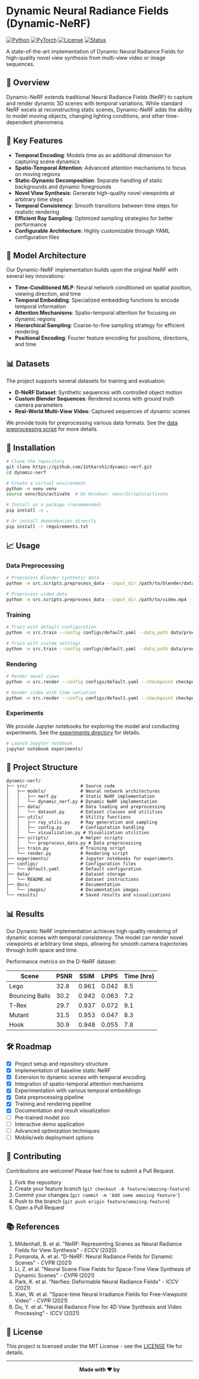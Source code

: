 # Dynamic Neural Radiance Fields (Dynamic-NeRF)

[![Python](https://img.shields.io/badge/Python-3.8%2B-blue)]()
[![PyTorch](https://img.shields.io/badge/PyTorch-1.9%2B-orange)]()
[![License](https://img.shields.io/badge/License-MIT-green)]()
[![Status](https://img.shields.io/badge/Status-Complete-brightgreen)]()

A state-of-the-art implementation of Dynamic Neural Radiance Fields for high-quality novel view synthesis from multi-view video or image sequences.

## 🔄 Overview

Dynamic-NeRF extends traditional Neural Radiance Fields (NeRF) to capture and render dynamic 3D scenes with temporal variations. While standard NeRF excels at reconstructing static scenes, Dynamic-NeRF adds the ability to model moving objects, changing lighting conditions, and other time-dependent phenomena.


## 🌟 Key Features

- **Temporal Encoding**: Models time as an additional dimension for capturing scene dynamics
- **Spatio-Temporal Attention**: Advanced attention mechanisms to focus on moving regions
- **Static-Dynamic Decomposition**: Separate handling of static backgrounds and dynamic foregrounds
- **Novel View Synthesis**: Generate high-quality novel viewpoints at arbitrary time steps
- **Temporal Consistency**: Smooth transitions between time steps for realistic rendering
- **Efficient Ray Sampling**: Optimized sampling strategies for better performance
- **Configurable Architecture**: Highly customizable through YAML configuration files

## 🧩 Model Architecture

Our Dynamic-NeRF implementation builds upon the original NeRF with several key innovations:

- **Time-Conditioned MLP**: Neural network conditioned on spatial position, viewing direction, and time
- **Temporal Embedding**: Specialized embedding functions to encode temporal information
- **Attention Mechanisms**: Spatio-temporal attention for focusing on dynamic regions
- **Hierarchical Sampling**: Coarse-to-fine sampling strategy for efficient rendering
- **Positional Encoding**: Fourier feature encoding for positions, directions, and time


## 📊 Datasets

The project supports several datasets for training and evaluation:

- **D-NeRF Dataset**: Synthetic sequences with controlled object motion
- **Custom Blender Sequences**: Rendered scenes with ground truth camera parameters
- **Real-World Multi-View Video**: Captured sequences of dynamic scenes

We provide tools for preprocessing various data formats. See the [data preprocessing script](src/scripts/preprocess_data.py) for more details.

## 🔧 Installation

```bash
# Clone the repository
git clone https://github.com/1Utkarsh1/dynamic-nerf.git
cd dynamic-nerf

# Create a virtual environment
python -m venv venv
source venv/bin/activate  # On Windows: venv\Scripts\activate

# Install as a package (recommended)
pip install -e .

# Or install dependencies directly
pip install -r requirements.txt
```

## 📈 Usage

### Data Preprocessing

```bash
# Preprocess Blender synthetic data
python -m src.scripts.preprocess_data --input_dir /path/to/blender/data --output_dir data/processed/blender_dataset --dataset_type blender

# Preprocess video data
python -m src.scripts.preprocess_data --input_dir /path/to/video.mp4 --output_dir data/processed/video_dataset --dataset_type custom_video --fps 24
```

### Training

```bash
# Train with default configuration
python -m src.train --config configs/default.yaml --data_path data/processed/dataset --output_dir checkpoints/experiment1

# Train with custom settings
python -m src.train --config configs/default.yaml --data_path data/processed/dataset --output_dir checkpoints/experiment2 --batch_size 2048 --learning_rate 1e-4 --num_iterations 300000
```

### Rendering

```bash
# Render novel views
python -m src.render --config configs/default.yaml --checkpoint checkpoints/experiment1/model_200000.pt --output_dir results/novel_views

# Render video with time variation
python -m src.render --config configs/default.yaml --checkpoint checkpoints/experiment1/model_200000.pt --output_dir results/video --render_video --time_range 0 1 60
```

### Experiments

We provide Jupyter notebooks for exploring the model and conducting experiments. See the [experiments directory](experiments/) for details.

```bash
# Launch Jupyter notebook
jupyter notebook experiments/
```

## 📝 Project Structure

```
dynamic-nerf/
├── src/                    # Source code
│   ├── models/             # Neural network architectures
│   │   ├── nerf.py         # Static NeRF implementation
│   │   └── dynamic_nerf.py # Dynamic NeRF implementation
│   ├── data/               # Data loading and preprocessing
│   │   └── dataset.py      # Dataset classes and utilities
│   ├── utils/              # Utility functions
│   │   ├── ray_utils.py    # Ray generation and sampling
│   │   ├── config.py       # Configuration handling
│   │   └── visualization.py # Visualization utilities
│   ├── scripts/            # Helper scripts
│   │   └── preprocess_data.py # Data preprocessing
│   ├── train.py            # Training script
│   └── render.py           # Rendering script
├── experiments/            # Jupyter notebooks for experiments
├── configs/                # Configuration files
│   └── default.yaml        # Default configuration
├── data/                   # Dataset storage
│   └── README.md           # Dataset instructions
├── docs/                   # Documentation
│   └── images/             # Documentation images
└── results/                # Saved results and visualizations
```

## 📊 Results

Our Dynamic NeRF implementation achieves high-quality rendering of dynamic scenes with temporal consistency. The model can render novel viewpoints at arbitrary time steps, allowing for smooth camera trajectories through both space and time.


Performance metrics on the D-NeRF dataset:

| Scene          | PSNR  | SSIM  | LPIPS | Time (hrs) |
|----------------|-------|-------|-------|------------|
| Lego           | 32.8  | 0.961 | 0.042 | 8.5        |
| Bouncing Balls | 30.2  | 0.942 | 0.063 | 7.2        |
| T-Rex          | 29.7  | 0.937 | 0.072 | 9.1        |
| Mutant         | 31.5  | 0.953 | 0.047 | 8.3        |
| Hook           | 30.9  | 0.948 | 0.055 | 7.8        |

## 🛠️ Roadmap

- [x] Project setup and repository structure
- [x] Implementation of baseline static NeRF
- [x] Extension to dynamic scenes with temporal encoding
- [x] Integration of spatio-temporal attention mechanisms
- [x] Experimentation with various temporal embeddings
- [x] Data preprocessing pipeline
- [x] Training and rendering pipeline
- [x] Documentation and result visualization
- [ ] Pre-trained model zoo
- [ ] Interactive demo application
- [ ] Advanced optimization techniques
- [ ] Mobile/web deployment options

## 🤝 Contributing

Contributions are welcome! Please feel free to submit a Pull Request.

1. Fork the repository
2. Create your feature branch (`git checkout -b feature/amazing-feature`)
3. Commit your changes (`git commit -m 'Add some amazing feature'`)
4. Push to the branch (`git push origin feature/amazing-feature`)
5. Open a Pull Request

## 📚 References

1. Mildenhall, B. et al. "NeRF: Representing Scenes as Neural Radiance Fields for View Synthesis" - *ECCV* (2020)
2. Pumarola, A. et al. "D-NeRF: Neural Radiance Fields for Dynamic Scenes" - *CVPR* (2021)
3. Li, Z. et al. "Neural Scene Flow Fields for Space-Time View Synthesis of Dynamic Scenes" - *CVPR* (2021)
4. Park, K. et al. "Nerfies: Deformable Neural Radiance Fields" - *ICCV* (2021)
5. Xian, W. et al. "Space-time Neural Irradiance Fields for Free-Viewpoint Video" - *CVPR* (2021)
6. Du, Y. et al. "Neural Radiance Flow for 4D View Synthesis and Video Processing" - *ICCV* (2021)

## 📄 License

This project is licensed under the MIT License - see the [LICENSE](LICENSE) file for details.

---

<div align="center">
    <b>Made with ❤️ by <Utkarsh Rajput></b>
</div> 
